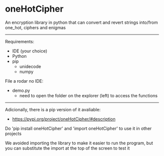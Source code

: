 # oneHotCipher

An encryption library in python that can convert and revert strings into/from one_hot, ciphers and enigmas

------------------------------------------------------

Requirements:
- IDE (your choice)
- Python
- pip
    - unidecode
    - numpy

File a rodar no IDE:
- demo.py
    - need to open the folder on the explorer (left) to access the functions

------------------------------------------------------

Adicionally, there is a pip version of it avaliable:
- https://pypi.org/project/oneHotCipher/#description

Do 'pip install oneHotCipher' and 'import oneHotCipher' to use it in other projects

We avoided importing the library to make it easier to run the program, but you can 
substitute the import at the top of the screen to test it
